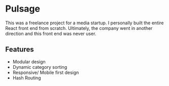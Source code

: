 # Pulsage 
This was a freelance project for a media startup. I personally built the entire React front end from scratch. Ultimately, the company went in another direction and this front end was never user. 

## Features
* Modular design
* Dynamic category sorting
* Responsive/ Mobile first design
* Hash Routing
